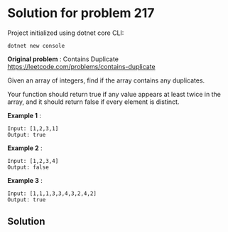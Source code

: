 # Solution for problem 217

Project initialized using dotnet core CLI:
```
dotnet new console
```

**Original problem** : Contains Duplicate https://leetcode.com/problems/contains-duplicate    

Given an array of integers, find if the array contains any duplicates.

Your function should return true if any value appears at least twice in the array, and it should return false if every element is distinct.

**Example 1** :
```
Input: [1,2,3,1]
Output: true
```
**Example 2** :
```
Input: [1,2,3,4]
Output: false
```
**Example 3** :
```
Input: [1,1,1,3,3,4,3,2,4,2]
Output: true
```

## Solution

```

```